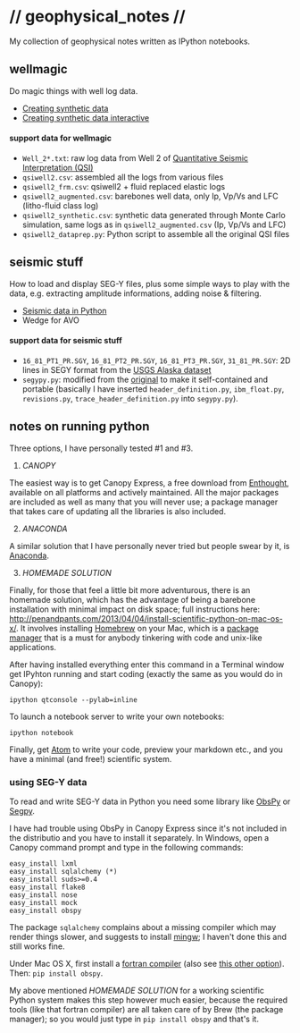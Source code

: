 # // geophysical_notes //

My collection of geophysical notes written as IPython notebooks.

## wellmagic

Do magic things with well log data.

* [Creating synthetic data](http://nbviewer.ipython.org/github/aadm/geophysical_notes/blob/master/creating_synthetic_data.ipynb)
* [Creating synthetic data interactive](http://nbviewer.ipython.org/github/aadm/geophysical_notes/blob/master/creating_synthetic_data_interactive.ipynb)

#### support data for wellmagic

* `Well_2*.txt`: raw log data from Well 2 of [Quantitative Seismic Interpretation (QSI)](https://pangea.stanford.edu/researchgroups/srb/resources/books/quantitative-seismic-interpretation)
* `qsiwell2.csv`: assembled all the logs from various files
* `qsiwell2_frm.csv`: qsiwell2 + fluid replaced elastic logs
* `qsiwell2_augmented.csv`: barebones well data, only Ip, Vp/Vs and LFC (litho-fluid class log)
* `qsiwell2_synthetic.csv`: synthetic data generated through Monte Carlo simulation, same logs as in `qsiwell2_augmented.csv` (Ip, Vp/Vs and LFC)
* `qsiwell2_dataprep.py`: Python script to assemble all the original QSI files

## seismic stuff

How to load and display SEG-Y files, plus some simple ways to play with the data, e.g. extracting amplitude informations, adding noise & filtering.

* [Seismic data in Python](http://nbviewer.ipython.org/github/aadm/geophysical_notes/blob/master/seismic_data_in_python.ipynb)
* Wedge for AVO

#### support data for seismic stuff

* `16_81_PT1_PR.SGY`, `16_81_PT2_PR.SGY`, `16_81_PT3_PR.SGY`, `31_81_PR.SGY`: 2D lines in SEGY format from the [USGS Alaska dataset](http://energy.usgs.gov/GeochemistryGeophysics/SeismicDataProcessingInterpretation/NPRASeismicDataArchive.aspx)
* `segypy.py`: modified from the [original](https://github.com/rob-smallshire/segpy) to make it self-contained and portable (basically I have inserted `header_definition.py`, `ibm_float.py`, `revisions.py`, `trace_header_definition.py` into `segypy.py`).



## notes on running python

Three options, I have personally tested #1 and #3.

1. *CANOPY*

The easiest way is to get Canopy Express, a free download from [Enthought](https://www.enthought.com/products/canopy/), available on all platforms and actively maintained. All the major packages are included as well as many that you will never use; a package manager that takes care of updating all the libraries is also included.

2. *ANACONDA*

A similar solution that I have personally never tried but people swear by it, is [Anaconda](https://store.continuum.io/cshop/anaconda/).

3. *HOMEMADE SOLUTION*

Finally, for those that feel a little bit more adventurous, there is an homemade solution, which has the advantage of being a barebone installation with minimal impact on disk space; full instructions here: <http://penandpants.com/2013/04/04/install-scientific-python-on-mac-os-x/>. It involves installing [Homebrew](http://brew.sh) on your Mac, which is a [package manager](http://en.wikipedia.org/wiki/Package_manager) that is  a must for anybody tinkering with code and unix-like applications.

After having installed everything enter this command in a Terminal window get IPyhton running and start coding (exactly the same as you would do in Canopy):

    ipython qtconsole --pylab=inline

To launch a notebook server to write your own notebooks:

    ipython notebook

Finally, get [Atom](https://atom.io/) to write your code, preview your markdown etc., and you have a minimal (and free!) scientific system.

### using SEG-Y data

To read and write SEG-Y data in Python you need some library like  [ObsPy](https://github.com/obspy/obspy/wiki) or [Segpy](https://github.com/rob-smallshire/segpy/).

I have had trouble using ObsPy in Canopy Express since it's not included in the distributio and you have to install it separately. In Windows, open a Canopy command prompt and type in the following commands:

    easy_install lxml
    easy_install sqlalchemy (*)
    easy_install suds>=0.4
    easy_install flake8
    easy_install nose
    easy_install mock
    easy_install obspy

The package `sqlalchemy` complains about a missing compiler which may render things slower, and suggests to install [mingw](http://www.mingw.org/wiki/Getting_Started); I haven't done this and still works fine.

Under Mac OS X, first install a [fortran compiler](https://gcc.gnu.org/wiki/GFortranBinaries) (also see [this other option](http://coudert.name/software/gfortran-4.8.2-Mavericks.dmg)). Then: `pip install obspy`.

My above mentioned *HOMEMADE SOLUTION* for a working scientific Python system makes this step however much easier, because the required tools (like that fortran compiler) are all taken care of by Brew (the package manager); so you would just type in `pip install obspy` and that's it.
